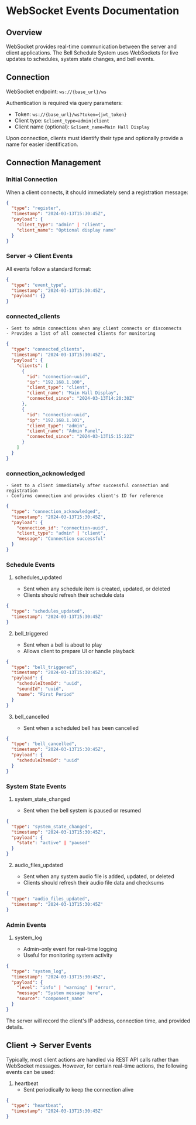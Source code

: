 # WebSocket Events Documentation

## Overview
WebSocket provides real-time communication between the server and client applications. The Bell Schedule System uses WebSockets for live updates to schedules, system state changes, and bell events.

## Connection

WebSocket endpoint: `ws://{base_url}/ws`

Authentication is required via query parameters:
- Token: `ws://{base_url}/ws?token={jwt_token}`
- Client type: `&client_type=admin|client`
- Client name (optional): `&client_name=Main Hall Display`

Upon connection, clients must identify their type and optionally provide a name for easier identification.

## Connection Management

### Initial Connection

When a client connects, it should immediately send a registration message:

```json
{
  "type": "register",
  "timestamp": "2024-03-13T15:30:45Z",
  "payload": {
    "client_type": "admin" | "client",
    "client_name": "Optional display name"
  }
}
```



### Server → Client Events

All events follow a standard format:
```json
{
  "type": "event_type",
  "timestamp": "2024-03-13T15:30:45Z",
  "payload": {}
}
```

### connected_clients

    - Sent to admin connections when any client connects or disconnects
    - Provides a list of all connected clients for monitoring

```json
{
  "type": "connected_clients",
  "timestamp": "2024-03-13T15:30:45Z",
  "payload": {
    "clients": [
      {
        "id": "connection-uuid",
        "ip": "192.168.1.100",
        "client_type": "client",
        "client_name": "Main Hall Display",
        "connected_since": "2024-03-13T14:20:30Z"
      },
      {
        "id": "connection-uuid",
        "ip": "192.168.1.101",
        "client_type": "admin",
        "client_name": "Admin Panel",
        "connected_since": "2024-03-13T15:15:22Z"
      }
    ]
  }
}
```

### connection_acknowledged

    - Sent to a client immediately after successful connection and registration
    - Confirms connection and provides client's ID for reference

```json
{
  "type": "connection_acknowledged",
  "timestamp": "2024-03-13T15:30:45Z",
  "payload": {
    "connection_id": "connection-uuid",
    "client_type": "admin" | "client",
    "message": "Connection successful"
  }
}
```

### Schedule Events

1. schedules_updated

    - Sent when any schedule item is created, updated, or deleted
    - Clients should refresh their schedule data

```json
{
  "type": "schedules_updated",
  "timestamp": "2024-03-13T15:30:45Z"
}
```

2. bell_triggered

    - Sent when a bell is about to play
    - Allows client to prepare UI or handle playback

```json
{
  "type": "bell_triggered",
  "timestamp": "2024-03-13T15:30:45Z",
  "payload": {
    "scheduleItemId": "uuid",
    "soundId": "uuid",
    "name": "First Period"
  }
}
```

3. bell_cancelled

    - Sent when a scheduled bell has been cancelled

```json
{
  "type": "bell_cancelled",
  "timestamp": "2024-03-13T15:30:45Z",
  "payload": {
    "scheduleItemId": "uuid"
  }
}
```


### System State Events

1. system_state_changed

    - Sent when the bell system is paused or resumed

```json
{
  "type": "system_state_changed",
  "timestamp": "2024-03-13T15:30:45Z",
  "payload": {
    "state": "active" | "paused"
  }
}
```

2. audio_files_updated

    - Sent when any system audio file is added, updated, or deleted
    - Clients should refresh their audio file data and checksums

```json
{
  "type": "audio_files_updated",
  "timestamp": "2024-03-13T15:30:45Z"
}
```

### Admin Events

1. system_log

    - Admin-only event for real-time logging
    - Useful for monitoring system activity

```json
{
  "type": "system_log",
  "timestamp": "2024-03-13T15:30:45Z",
  "payload": {
    "level": "info" | "warning" | "error",
    "message": "System message here",
    "source": "component_name"
  }
}
```

The server will record the client's IP address, connection time, and provided details.

## Client → Server Events
Typically, most client actions are handled via REST API calls rather than WebSocket messages. However, for certain real-time actions, the following events can be used:

1. heartbeat
    - Sent periodically to keep the connection alive

```json
{
  "type": "heartbeat",
  "timestamp": "2024-03-13T15:30:45Z"
}
```

